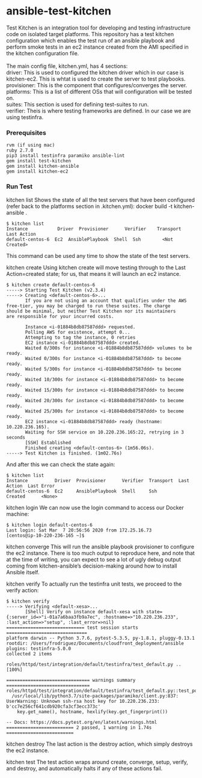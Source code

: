 # ansible-test-kitchen

Test Kitchen is an integration tool for developing and testing infrastructure code on isolated target platforms. This repository has a test kitchen configuration which enables the test run of an ansible playbook and perform smoke tests in an ec2 instance created from the AMI specified in the kitchen configuration file.<br/>
<br/>
The main config file, kitchen.yml, has 4 sections:<br/>
driver: This is used to configured the kitchen driver which in our case is kitchen-ec2. This is whtat is used to create the server to test playbooks.<br/>
provisioner: This is the component that configures/converges the server.<br/>
platforms: This is a list of different OSs that will configuration will be tested on.<br/>
suites: This section is used for defining test-suites to run.</br>
verifier: Theis is where testing frameworks are defined. In our case we are using testinfra.

### Prerequisites
```
rvm (if using mac)
ruby 2.7.0
pip3 install testinfra paramiko ansible-lint
gem install test-kitchen
gem install kitchen-ansible
gem install kitchen-ec2
```

### Run Test
kitchen list
Shows the state of all the test servers that have been configured (refer back to the platforms section in .kitchen.yml):
docker build -t kitchen-ansible .
```
$ kitchen list
Instance           Driver  Provisioner      Verifier    Transport  Last Action
default-centos-6  Ec2  AnsiblePlaybook  Shell  Ssh        <Not Created>
```
This command can be used any time to show the state of the test servers.

kitchen create
Using kitchen create will move testing through to the Last Action=created state; for us, that means it will launch an ec2 instance.

```
$ kitchen create default-centos-6
-----> Starting Test Kitchen (v2.3.4)
-----> Creating <default-centos-6>...
       If you are not using an account that qualifies under the AWS
free-tier, you may be charged to run these suites. The charge
should be minimal, but neither Test Kitchen nor its maintainers
are responsible for your incurred costs.

       Instance <i-01884b8db87587ddd> requested.
       Polling AWS for existence, attempt 0...
       Attempting to tag the instance, 0 retries
       EC2 instance <i-01884b8db87587ddd> created.
       Waited 0/300s for instance <i-01884b8db87587ddd> volumes to be ready.
       Waited 0/300s for instance <i-01884b8db87587ddd> to become ready.
       Waited 5/300s for instance <i-01884b8db87587ddd> to become ready.
       Waited 10/300s for instance <i-01884b8db87587ddd> to become ready.
       Waited 15/300s for instance <i-01884b8db87587ddd> to become ready.
       Waited 20/300s for instance <i-01884b8db87587ddd> to become ready.
       Waited 25/300s for instance <i-01884b8db87587ddd> to become ready.
       EC2 instance <i-01884b8db87587ddd> ready (hostname: 10.220.236.165).
       Waiting for SSH service on 10.220.236.165:22, retrying in 3 seconds
       [SSH] Established
       Finished creating <default-centos-6> (1m56.06s).
-----> Test Kitchen is finished. (1m02.76s)
```

And after this we can check the state again:

```
$ kitchen list
Instance          Driver  Provisioner      Verifier  Transport  Last Action  Last Error
default-centos-6  Ec2     AnsiblePlaybook  Shell     Ssh        Created      <None>
```

kitchen login
We can now use the login command to access our Docker machine:

```
$ kitchen login default-centos-6
Last login: Sat Mar  7 20:56:56 2020 from 172.25.16.73
[centos@ip-10-220-236-165 ~]$ 
```

kitchen converge
This will run the ansible playbook provisioner to configure the ec2 instance. There is too much output to reproduce here, and note that at the time of writing, you can expect to see a lot of ugly debug output coming from kitchen-ansible’s decision-making around how to install Ansible itself.

kitchen verify
To actually run the testinfra unit tests, we proceed to the verify action:
```
$ kitchen verify
-----> Verifying <default-xesa>...
       [Shell] Verify on instance default-xesa with state={:server_id=>"i-01a7a6baa3fb9a7ec", :hostname=>"10.220.236.233", :last_action=>"setup", :last_error=>nil}
============================= test session starts ==============================
platform darwin -- Python 3.7.6, pytest-5.3.5, py-1.8.1, pluggy-0.13.1
rootdir: /Users/frodriguez/Documents/cloudfront_deployment/ansible
plugins: testinfra-5.0.0
collected 2 items

roles/httpd/test/integration/default/testinfra/test_default.py ..        [100%]

=============================== warnings summary ===============================
roles/httpd/test/integration/default/testinfra/test_default.py::test_port_80_is_listening[paramiko://10.220.236.233]
  /usr/local/lib/python3.7/site-packages/paramiko/client.py:837: UserWarning: Unknown ssh-rsa host key for 10.220.236.233: b'cc7e256cf641cdb920cfa3cf3ecc373c'
    key.get_name(), hostname, hexlify(key.get_fingerprint())

-- Docs: https://docs.pytest.org/en/latest/warnings.html
========================= 2 passed, 1 warning in 1.74s =========================
```

kitchen destroy
The last action is the destroy action, which simply destroys the ec2 instance.

kitchen test
The test action wraps around create, converge, setup, verify, and destroy, and automatically halts if any of these actions fail.
